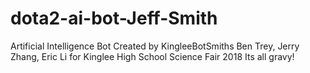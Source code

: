 # dota2-ai-bot-Jeff-Smith
Artificial Intelligence Bot Created by KingleeBotSmiths Ben Trey, Jerry Zhang, Eric Li for Kinglee High School Science Fair 2018
Its all gravy!
